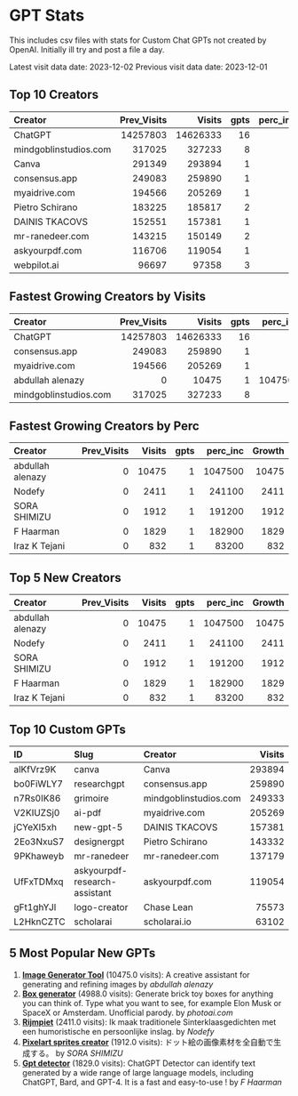# GPT Stats
This includes csv files with stats for Custom Chat GPTs not created by OpenAI.
Initially ill try and post a file a day.

Latest visit data date: 2023-12-02
Previous visit data date: 2023-12-01

## Top 10 Creators

| Creator               |   Prev_Visits |   Visits |   gpts |   perc_inc |
|:----------------------|--------------:|---------:|-------:|-----------:|
| ChatGPT               |      14257803 | 14626333 |     16 |          2 |
| mindgoblinstudios.com |        317025 |   327233 |      8 |          3 |
| Canva                 |        291349 |   293894 |      1 |          0 |
| consensus.app         |        249083 |   259890 |      1 |          4 |
| myaidrive.com         |        194566 |   205269 |      1 |          5 |
| Pietro Schirano       |        183225 |   185817 |      2 |          1 |
| DAINIS TKACOVS        |        152551 |   157381 |      1 |          3 |
| mr-ranedeer.com       |        143215 |   150149 |      2 |          4 |
| askyourpdf.com        |        116706 |   119054 |      1 |          2 |
| webpilot.ai           |         96697 |    97358 |      3 |          0 |

## Fastest Growing Creators by Visits

| Creator               |   Prev_Visits |   Visits |   gpts |   perc_inc |   Growth |
|:----------------------|--------------:|---------:|-------:|-----------:|---------:|
| ChatGPT               |      14257803 | 14626333 |     16 |          2 |   368530 |
| consensus.app         |        249083 |   259890 |      1 |          4 |    10807 |
| myaidrive.com         |        194566 |   205269 |      1 |          5 |    10703 |
| abdullah alenazy      |             0 |    10475 |      1 |    1047500 |    10475 |
| mindgoblinstudios.com |        317025 |   327233 |      8 |          3 |    10208 |

## Fastest Growing Creators by Perc

| Creator          |   Prev_Visits |   Visits |   gpts |   perc_inc |   Growth |
|:-----------------|--------------:|---------:|-------:|-----------:|---------:|
| abdullah alenazy |             0 |    10475 |      1 |    1047500 |    10475 |
| Nodefy           |             0 |     2411 |      1 |     241100 |     2411 |
| SORA SHIMIZU     |             0 |     1912 |      1 |     191200 |     1912 |
| F Haarman        |             0 |     1829 |      1 |     182900 |     1829 |
| Iraz K Tejani    |             0 |      832 |      1 |      83200 |      832 |

## Top 5 New Creators

| Creator          |   Prev_Visits |   Visits |   gpts |   perc_inc |   Growth |
|:-----------------|--------------:|---------:|-------:|-----------:|---------:|
| abdullah alenazy |             0 |    10475 |      1 |    1047500 |    10475 |
| Nodefy           |             0 |     2411 |      1 |     241100 |     2411 |
| SORA SHIMIZU     |             0 |     1912 |      1 |     191200 |     1912 |
| F Haarman        |             0 |     1829 |      1 |     182900 |     1829 |
| Iraz K Tejani    |             0 |      832 |      1 |      83200 |      832 |

## Top 10 Custom GPTs

| ID        | Slug                          | Creator               |   Visits |
|:----------|:------------------------------|:----------------------|---------:|
| alKfVrz9K | canva                         | Canva                 |   293894 |
| bo0FiWLY7 | researchgpt                   | consensus.app         |   259890 |
| n7Rs0IK86 | grimoire                      | mindgoblinstudios.com |   249333 |
| V2KIUZSj0 | ai-pdf                        | myaidrive.com         |   205269 |
| jCYeXl5xh | new-gpt-5                     | DAINIS TKACOVS        |   157381 |
| 2Eo3NxuS7 | designergpt                   | Pietro Schirano       |   143332 |
| 9PKhaweyb | mr-ranedeer                   | mr-ranedeer.com       |   137179 |
| UfFxTDMxq | askyourpdf-research-assistant | askyourpdf.com        |   119054 |
| gFt1ghYJl | logo-creator                  | Chase Lean            |    75573 |
| L2HknCZTC | scholarai                     | scholarai.io          |    63102 |

## 5 Most Popular New GPTs

1. **[Image Generator Tool](https://chat.openai.com/g/g-Ax3BWIz0M-Image-Generator-Tool)** (10475.0 visits): A creative assistant for generating and refining images by _abdullah alenazy_
2. **[Box generator](https://chat.openai.com/g/g-Xce18FwVX-box-generator)** (4988.0 visits): Generate brick toy boxes for anything you can think of. Type what you want to see, for example Elon Musk or SpaceX or Amsterdam. Unofficial parody. by _photoai.com_
3. **[Rijmpiet](https://chat.openai.com/g/g-GWScFjDof-rijmpiet)** (2411.0 visits): Ik maak traditionele Sinterklaasgedichten met een humoristische en persoonlijke inslag. by _Nodefy_
4. **[Pixelart sprites creator](https://chat.openai.com/g/g-j2SiQ1crr-pixelart-sprites-creator)** (1912.0 visits): ドット絵の画像素材を全自動で生成する。 by _SORA SHIMIZU_
5. **[Gpt detector](https://chat.openai.com/g/g-wxGvX1Q5P-gpt-detector)** (1829.0 visits): ChatGPT Detector can identify text generated by a wide range of large language models, including ChatGPT, Bard, and GPT-4. It is a fast and easy-to-use ! by _F Haarman_